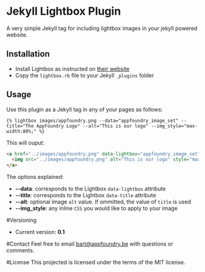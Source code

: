 # Jekyll Lightbox Plugin

A very simple Jekyll tag for including lightbox images in your jekyll powered website.

## Installation

* Install Lightbox as instructed on [their website](http://lokeshdhakar.com/projects/lightbox2/)
* Copy the `lightbox.rb` file to your Jekyll `_plugins` folder

## Usage

Use this plugin as a Jekyll tag in any of your pages as follows:

```
{% lightbox images/appfoundry.png --data="appfoundry_image_set" --title="The AppFoundry Logo" --alt="This is our logo" --img_style="max-width:80%;" %}
```

This will ouput:

```html
<a href="../images/appfoundry.png" data-lightbox="appfoundry_image_set" data-title="The AppFoundry Logo">
  <img src="../images/appfoundry.png" alt="This is our logo" style="max-width:80%;"/>
</a>
```

The options explained:

* **--data**: corresponds to the Lightbox `data-lightbox` attribute
* **--title**: corresponds to the Lightbox `data-title` attribute
* **--alt**: optional image `alt` value. If ommitted, the value of `title` is used
* **--img_style**: any inline `CSS` you would like to apply to your image

#Versioning

* Current version: **0.1**

#Contact
Feel free to email bart@appfoundry.be with questions or comments.

#License
This projected is licensed under the terms of the MIT license.
